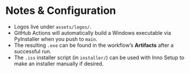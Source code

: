 # Notes & Configuration

* Logos live under `assets/logos/`.
* GitHub Actions will automatically build a Windows executable via PyInstaller when you push to `main`.
* The resulting `.exe` can be found in the workflow’s **Artifacts** after a successful run.
* The `.iss` installer script (in `installer/`) can be used with Inno Setup to make an installer manually if desired.
